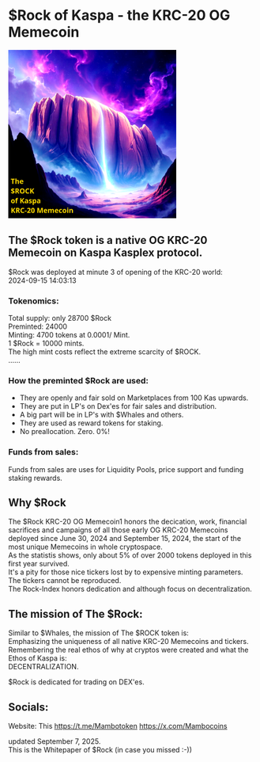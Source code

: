 # $Rock of Kaspa - the KRC-20 OG Memecoin

<img src="https://raw.githubusercontent.com/Mambo-Token/Solidcoins/refs/heads/main/logos/Rock-Logo.png" width="340" height="340">

## The $Rock token is a native OG KRC-20 Memecoin on Kaspa Kasplex protocol.
$Rock was deployed at minute 3 of opening of the KRC-20 world:  
2024-09-15 14:03:13   

### Tokenomics:  
Total supply: only 28700 $Rock  
Preminted: 24000  
Minting: 4700 tokens at 0.0001/ Mint.  
1 $Rock = 10000 mints.  
The high mint costs reflect the extreme scarcity of $ROCK.  
......
### How the preminted $Rock are used:  
- They are openly and fair sold on Marketplaces from 100 Kas upwards.  
- They are put in LP's on Dex'es for fair sales and distribution.
- A big part will be in LP's with $Whales and others.   
- They are used as reward tokens for staking.
- No preallocation. Zero. 0%!   

### Funds from sales:  
Funds from sales are uses for Liquidity Pools, price support and funding staking rewards.  

## Why $Rock
The $Rock KRC-20 OG Memecoin1
honors the decication, work, financial sacrifices and campaigns of all those early OG KRC-20 Memecoins  
deployed since June 30, 2024 and September 15, 2024, the start of the most unique Memecoins in whole cryptospace.   
As the statistis shows, only about 5% of over 2000 tokens deployed in this first year survived.  
It's a pity for those nice tickers lost by to expensive minting parameters. The tickers cannot be reproduced.  
The Rock-Index honors dedication and although focus on decentralization.  

## The mission of The $Rock:
Similar to $Whales, the mission of The $ROCK token is:  
Emphasizing the uniqueness of all native KRC-20 Memecoins and tickers.  
Remembering the real ethos of why at cryptos were created and what the Ethos of Kaspa is:  
DECENTRALIZATION.  

$Rock is dedicated for trading on DEX'es.  

## Socials:
Website: This
https://t.me/Mambotoken
https://x.com/Mambocoins

updated September 7, 2025.  
This is the Whitepaper of $Rock (in case you missed :-))  
